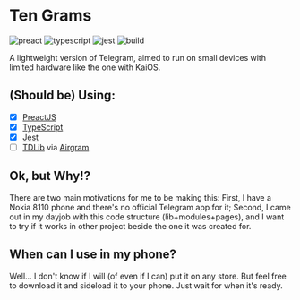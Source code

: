 # Ten Grams

![preact](https://img.shields.io/github/package-json/dependency-version/thiagoabreu/10g/preact?style=flat-square&color=673ab8)
![typescript](https://img.shields.io/github/package-json/dependency-version/thiagoabreu/10g/dev/typescript?color=007ACC&style=flat-square)
![jest](https://img.shields.io/github/package-json/dependency-version/thiagoabreu/10g/dev/jest?style=flat-square&color=C21325)
![build](https://img.shields.io/github/workflow/status/thiagoabreu/10g/Node%20CI?style=flat-square)

A lightweight version of Telegram, aimed to run on small devices with limited
hardware like the one with KaiOS.

## (Should be) Using:

- [x] [PreactJS](https://github.com/preactjs/preact/)
- [x] [TypeScript](https://github.com/microsoft/TypeScript)
- [x] [Jest](https://github.com/facebook/jest)
- [ ] [TDLib](https://github.com/tdlib/td) via
      [Airgram](https://github.com/airgram/airgram)

## Ok, but Why!?

There are two main motivations for me to be making this: First, I have a Nokia
8110 phone and there's no official Telegram app for it; Second, I came out in my
dayjob with this code structure (lib+modules+pages), and I want to try if it works
in other project beside the one it was created for.

## When can I use in my phone?

Well... I don't know if I will (of even if I can) put it on any store. But feel free to
download it and sideload it to your phone. Just wait for when it's ready. 
